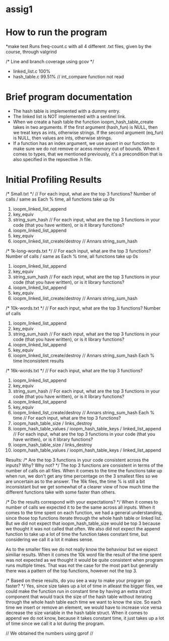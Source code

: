 # assig1

# How to run the program
*make test
    Runs freq-count.c with all 4 different .txt files, given by the course, through valgrind 

/* Line and branch coverage using gcov */
* linked_list.c 100% 
* hash_table.c 99.51% // int_compare function not read

# Brief program documentation
* The hash table is implemented with a dummy entry.
* The linked list is NOT implemented with a sentinel link.
* When we create a hash table the function ioopm_hash_table_create takes in two arguments. If the first argument (hash_fun) is NULL, then we treat keys as ints, otherwise strings. If the second argument (eq_fun) is NULL, then values are ints, otherwise strings. 
* If a function has an index argument, we use assert in our function to make sure we do not remove or acess memory out of bounds. When it comes to types, that we mentioned previously, it's a precondition that is also specified in the repsective .h file. 

# Initial Profiling Results
/* Small.txt */
// For each input, what are the top 3 functions?
Number of calls / same as Each % time, all functions take up 0s
1. ioopm_linked_list_append
2. key_equiv
3. string_sum_hash
// For each input, what are the top 3 functions in your code (that you have written), or is it library functions?
1. ioopm_linked_list_append
2. key_equiv
3. ioopm_linked_list_create/destroy // Annars string_sum_hash

/* 1k-long-words.txt */
// For each input, what are the top 3 functions?
Number of calls / same as Each % time, all functions take up 0s
1. ioopm_linked_list_append
2. key_equiv
3. string_sum_hash
// For each input, what are the top 3 functions in your code (that you have written), or is it library functions?
1. ioopm_linked_list_append
2. key_equiv
3. ioopm_linked_list_create/destroy // Annars string_sum_hash

/* 10k-words.txt */
// For each input, what are the top 3 functions?
Number of calls
1. ioopm_linked_list_append
2. key_equiv
3. string_sum_hash
// For each input, what are the top 3 functions in your code (that you have written), or is it library functions?
1. ioopm_linked_list_append
2. key_equiv
3. ioopm_linked_list_create/destroy // Annars string_sum_hash
Each % time
Inconsistent results

/* 16k-words.txt */
// For each input, what are the top 3 functions?
1. ioopm_linked_list_append
2. key_equiv
3. string_sum_hash
// For each input, what are the top 3 functions in your code (that you have written), or is it library functions?
1. ioopm_linked_list_append
2. key_equiv
3. ioopm_linked_list_create/destroy // Annars string_sum_hash
Each % time
// For each input, what are the top 3 functions?
1. ioopm_hash_table_size / links_destroy
2. ioopm_hash_table_values / ioopm_hash_table_keys / linked_list_append
// For each input, what are the top 3 functions in your code (that you have written), or is it library functions?
1. ioopm_hash_table_size / links_destroy
2. ioopm_hash_table_values / ioopm_hash_table_keys / linked_list_append

Results:
/* Are the top 3 functions in your code consistent across the inputs? Why? Why not? */
The top 3 functions are consistent in terms of the number of calls on all files. When it comes to the time the functions take up 
when run, we don't get any time percentage on the 3 smallest files so we are uncertain as to the answer. The 16k files, the time % is still a bit inconsistant but we get somewhat of a clearer view of how much time the different functions take with some faster than others. 

/* Do the results correspond with your expectations? */
When it comes to number of calls we expected it to be the same across all inputs. When it comes to the time spent on each function, we had a general understanding, since those top functions iterate through the whole hash table or linked list. But we did not expect that ioopm_hash_table_size would be top 3 because we thought it was not called that often. We also did not expect the append function to take up a lot of time the function takes constant time, but considering we call it a lot it makes sense. 

As to the smaller files we do not really know the behaviour but we expect similiar results. When it comes the 10k word file the result of the time spent was not expected as we thought it would be quite consistent when program runs multiple times. That was not the case for the most part but generally there was a pattern of the top functions, however not the top 3. 

/* Based on these results, do you see a way to make your program go faster? */
Yes, since size takes up a lot of time in atleast the bigger files, we could make the function run in constant time by having an extra struct component that would track the size of the hash table without iterating through the whole hash table each time we want to know the size. So each time we insert or remove an element, we would have to increase vice versa decrease the size variable in the hash table struct. When it comes to append we do not know, because it takes constant time, it just takes up a lot of time since we call it a lot during the program. 

// We obtained the numbers using gprof //


